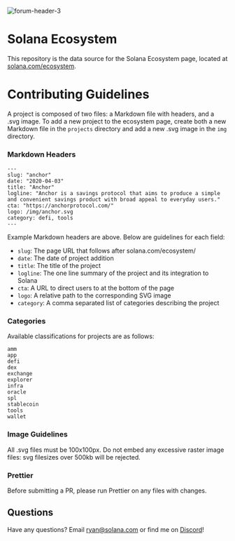 ![forum-header-3](https://user-images.githubusercontent.com/8948187/113044799-5344c780-915b-11eb-80ca-8712a3a09d69.jpg)
# Solana Ecosystem

This repository is the data source for the Solana Ecosystem page, located at [solana.com/ecosystem](https://solana.com/ecosystem). 

# Contributing Guidelines

A project is composed of two files: a Markdown file with headers, and a .svg image. To add a new project to the ecosystem page, create both a new Markdown file in the `projects` directory and add a new .svg image in the `img` directory.

### Markdown Headers
```
---
slug: "anchor"
date: "2020-04-03"
title: "Anchor"
logline: "Anchor is a savings protocol that aims to produce a simple and convenient savings product with broad appeal to everyday users."
cta: "https://anchorprotocol.com/"
logo: /img/anchor.svg
category: defi, tools
---
```
Example Markdown headers are above. Below are guidelines for each field:

* `slug`: The page URL that follows after solana.com/ecosystem/
* `date`: The date of project addition
* `title`: The title of the project
* `logline`: The one line summary of the project and its integration to Solana
* `cta`: A URL to direct users to at the bottom of the page
* `logo`: A relative path to the corresponding SVG image
* `category`: A comma separated list of categories describing the project

### Categories

Available classifications for projects are as follows:

```
amm
app
defi
dex
exchange
explorer
infra
oracle
spl
stablecoin
tools
wallet
```

### Image Guidelines

All .svg files must be 100x100px. Do not embed any excessive raster image files: svg filesizes over 500kb will be rejected.

### Prettier

Before submitting a PR, please run Prettier on any files with changes.

## Questions

Have any questions? Email [ryan@solana.com](mailto:ryan@solana.com) or find me on [Discord](https://solana.com/discord)!
